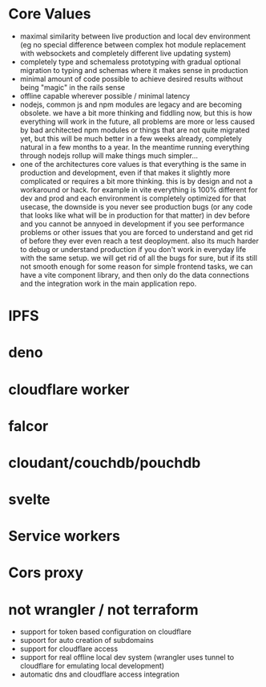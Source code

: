 # Core Values

  - maximal similarity between live production and local dev environment (eg no special difference between complex hot module replacement with websockets and completely different live updating system)
  - completely type and schemaless prototyping with gradual optional migration to typing and schemas where it makes sense in production
  - minimal amount of code possible to achieve desired results without being "magic" in the rails sense
  - offline capable wherever possible / minimal latency
  - nodejs, common js and npm modules are legacy and are becoming obsolete. we have a bit more thinking and fiddling now, but this is how everything will work in the future, all problems are more or less caused by bad architected npm modules or things that are not quite migrated yet, but this will be much better in a few weeks already, completely natural in a few months to a year. In the meantime running everything through nodejs rollup will make things much simpler...
  - one of the architectures core values is that everything is the same in production and development, even if that makes it slightly more complicated or requires a bit more thinking. this is by design and not a workaround or hack.  for example in vite everything is 100% different for dev and prod and each environment is completely optimized for that usecase, the downside is you never see production bugs (or any code that looks like what will be in production for that matter) in dev before and you cannot be annyoed in development if you see performance problems or other issues that you are forced to understand and get rid of before they ever even reach a test deoployment.  also its much harder to debug or understand production if you don't work in everyday life with the same setup.   we will get rid of all the bugs for sure, but if its still not smooth enough for  some reason for simple frontend tasks, we can have a vite component library, and then only do the data connections and the integration work in the main application repo.

# IPFS

# deno

# cloudflare worker

# falcor

# cloudant/couchdb/pouchdb

# svelte

# Service workers

# Cors proxy

# not wrangler / not terraform
  - support for token based configuration on cloudflare
  - supoort for auto creation of subdomains
  - support for cloudflare access
  - support for real offline local dev system (wrangler uses tunnel to cloudflare for emulating local development)
  - automatic dns and cloudflare access integration